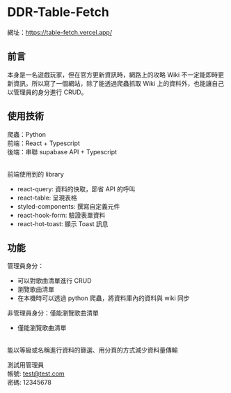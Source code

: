 # DDR-Table-Fetch

網址：https://table-fetch.vercel.app/

## 前言

本身是一名遊戲玩家，但在官方更新資訊時，網路上的攻略 Wiki 不一定能即時更新資訊，所以寫了一個網站，除了能透過爬蟲抓取 Wiki 上的資料外，也能讓自己以管理員的身分進行 CRUD。

## 使用技術

爬蟲：Python
<br>
前端：React + Typescript
<br>
後端：串聯 supabase API + Typescript

<br>
前端使用到的 library 
<ul>
  <li>react-query: 資料的快取，節省 API 的呼叫 </li>
  <li>react-table: 呈現表格</li>
  <li>styled-components: 撰寫自定義元件</li>
  <li>react-hook-form: 驗證表單資料</li>
  <li>react-hot-toast: 顯示 Toast 訊息</li>
</ul>

## 功能

管理員身分：

<ul>
  <li>可以對歌曲清單進行 CRUD</li>
  <li>瀏覽歌曲清單</li>
  <li>在本機時可以透過 python 爬蟲，將資料庫內的資料與 wiki 同步</li>
</ul>

非管理員身分：僅能瀏覽歌曲清單

<ul>
  <li>僅能瀏覽歌曲清單</li>
</ul>

<br>
能以等級或名稱進行資料的篩選、用分頁的方式減少資料量傳輸
<br>

測試用管理員
<br>
帳號: test@test.com
<br>
密碼: 12345678
